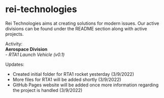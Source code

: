 # rei-technologies
Rei Technologies aims at creating solutions for modern issues. Our active divisions can be found under the README section along with active projects.

Activity:  
**Aerospace Division**  
  *- RTA1 Launch Vehicle (v0.1)*

Updates:
- Created initial folder for RTA1 rocket yesterday (3/9/2022)
- More files for RTA1 will be added shortly (3/9/2022)
- GitHub Pages website will be added once more information regarding the project is handled (3/9/2022)
